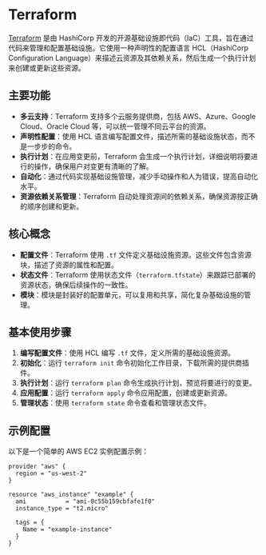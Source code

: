 # Terraform

[Terraform](https://www.terraform.io/) 是由 HashiCorp 开发的开源基础设施即代码（IaC）工具，旨在通过代码来管理和配置基础设施。它使用一种声明性的配置语言 HCL（HashiCorp Configuration Language）来描述云资源及其依赖关系，然后生成一个执行计划来创建或更新这些资源。

## 主要功能

- **多云支持**：Terraform 支持多个云服务提供商，包括 AWS、Azure、Google Cloud、Oracle Cloud 等，可以统一管理不同云平台的资源。
- **声明性配置**：使用 HCL 语言编写配置文件，描述所需的基础设施状态，而不是一步步的命令。
- **执行计划**：在应用变更前，Terraform 会生成一个执行计划，详细说明将要进行的操作，确保用户对变更有清晰的了解。
- **自动化**：通过代码实现基础设施管理，减少手动操作和人为错误，提高自动化水平。
- **资源依赖关系管理**：Terraform 自动处理资源间的依赖关系，确保资源按正确的顺序创建和更新。

## 核心概念

- **配置文件**：Terraform 使用 `.tf` 文件定义基础设施资源。这些文件包含资源块，描述了资源的属性和配置。
- **状态文件**：Terraform 使用状态文件（`terraform.tfstate`）来跟踪已部署的资源状态，确保后续操作的一致性。
- **模块**：模块是封装好的配置单元，可以复用和共享，简化复杂基础设施的管理。

## 基本使用步骤

1. **编写配置文件**：使用 HCL 编写 `.tf` 文件，定义所需的基础设施资源。
2. **初始化**：运行 `terraform init` 命令初始化工作目录，下载所需的提供商插件。
3. **执行计划**：运行 `terraform plan` 命令生成执行计划，预览将要进行的变更。
4. **应用配置**：运行 `terraform apply` 命令应用配置，创建或更新资源。
5. **管理状态**：使用 `terraform state` 命令查看和管理状态文件。

## 示例配置

以下是一个简单的 AWS EC2 实例配置示例：

```hcl
provider "aws" {
  region = "us-west-2"
}

resource "aws_instance" "example" {
  ami           = "ami-0c55b159cbfafe1f0"
  instance_type = "t2.micro"

  tags = {
    Name = "example-instance"
  }
}
